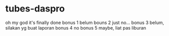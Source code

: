 # tubes-daspro
oh my god it's finally done
bonus 1 belum
bouns 2 just no...
bonus 3 belum, silakan yg buat laporan
bonus 4 no
bonus 5 maybe, liat pas liburan
